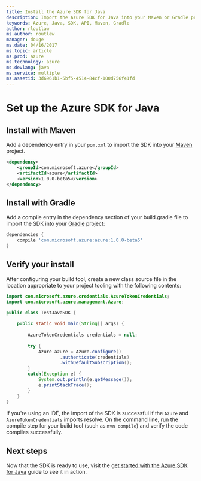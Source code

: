```yaml
---
title: Install the Azure SDK for Java
description: Import the Azure SDK for Java into your Maven or Gradle project
keywords: Azure, Java, SDK, API, Maven, Gradle
author: rloutlaw
ms.author: routlaw
manager: douge
ms.date: 04/16/2017
ms.topic: article
ms.prod: azure
ms.technology: azure
ms.devlang: java
ms.service: multiple
ms.assetid: 3d6961b1-5bf5-4514-84cf-100d756f41fd
---
```


# Set up the Azure SDK for Java

## Install with Maven

Add a dependency entry in your `pom.xml` to import the SDK into your [Maven](https://maven.apache.org) project.

```XML
<dependency>
    <groupId>com.microsoft.azure</groupId>
    <artifactId>azure</artifactId>
    <version>1.0.0-beta5</version>
</dependency>
```

## Install with Gradle

Add a compile entry in the dependency section of your build.gradle file to import the SDK into your [Gradle](https://gradle.org) project:

```groovy
dependencies {
    compile 'com.microsoft.azure:azure:1.0.0-beta5'
}
```

## Verify your install

After configuring your build tool, create a new class source file in the location appropriate to your project tooling with the following contents:

```java
import com.microsoft.azure.credentials.AzureTokenCredentials;
import com.microsoft.azure.management.Azure;

public class TestJavaSDK {
	
	public static void main(String[] args) {
		
	    AzureTokenCredentials credentials = null;
	    
	    try {
	    	Azure azure = Azure.configure()
	    			.authenticate(credentials)
	                .withDefaultSubscription();	
	    }
	    catch(Exception e) {
	    	System.out.println(e.getMessage());
	        e.printStackTrace();
	    }
	}
}
```

If you're using an IDE, the import of the SDK is successful if the `Azure` and `AzureTokenCredentials` imports resolve. On the command line, run the compile step for your build tool (such as `mvn compile`) and verify the code compiles successfully.

## Next steps

Now that the SDK is ready to use, visit the [get started with the Azure SDK for Java](java-sdk-azure-get-started.md) guide to see it in action.